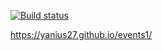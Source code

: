 [![Build status](https://ci.appveyor.com/api/projects/status/2evs4rxoa9lxs1p3/branch/main?svg=true)](https://ci.appveyor.com/project/Yanius27/events1/branch/main)

https://yanius27.github.io/events1/
